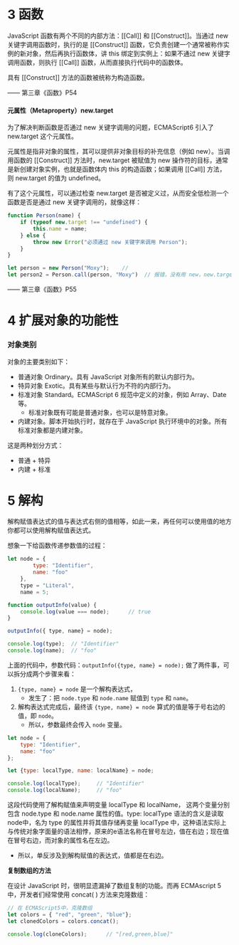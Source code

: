 # 3 函数

JavaScript 函数有两个不同的内部方法：[[Call]] 和 [[Construct]]。当通过 new 关键字调用函数时，执行的是 [[Construct]] 函数，它负责创建一个通常被称作实例的新对象，然后再执行函数体，讲 this 绑定到实例上：如果不通过 new 关键字调用函数，则执行 [[Call]] 函数，从而直接执行代码中的函数体。

具有 [[Construct]] 方法的函数被统称为构造函数。

—— 第三章《函数》P54



#### 元属性（Metaproperty）new.target

为了解决判断函数是否通过 new 关键字调用的问题，ECMAScript6 引入了 new.target 这个元属性。

元属性是指非对象的属性，其可以提供非对象目标的补充信息（例如 new）。当调用函数的 [[Construct]] 方法时，new.target 被赋值为 new 操作符的目标，通常是新创建对象实例，也就是函数体内 this 的构造函数；如果调用 [[Call]] 方法，则 new.target 的值为 undefined。

有了这个元属性，可以通过检查 new.target 是否被定义过，从而安全低检测一个函数是否是通过 new 关键字调用的，就像这样：

```js
function Person(name) {
    if (typeof new.target !== "undefined") {
        this.name = name;
    } else {
        throw new Error("必须通过 new 关键字来调用 Person");
    }
}

let person = new Person("Moxy");    // 
let person2 = Person.call(person, "Moxy")  // 报错，没有用 new，new.target值为 undefined
```

—— 第三章《函数》P55



# 4 扩展对象的功能性

### 对象类别

对象的主要类别如下：

- 普通对象 Ordinary。具有 JavaScript 对象所有的默认内部行为。
- 特异对象 Exotic。具有某些与默认行为不符的内部行为。
- 标准对象 Standard。ECMAScript 6 规范中定义的对象，例如 Array、Date等。
  - 标准对象既有可能是普通对象，也可以是特意对象。
- 内建对象。脚本开始执行时，就存在于 JavaScript 执行环境中的对象。所有标准对象都是内建对象。



这是两种划分方式：

- 普通 + 特异
- 内建 + 标准



# 5 解构

解构赋值表达式的值与表达式右侧的值相等，如此一来，再任何可以使用值的地方你都可以使用解构赋值表达式。

想象一下给函数传递参数值的过程：

```js
let node = {
		type: "Identifier",
    	name: "foo"
	},
	type = "Literal",
	name = 5;

function outputInfo(value) {
    console.log(value === node);      // true
}

outputInfo({ type, name} = node);

console.log(type);	// "Identifier"
console.log(name);	// "foo"
```

上面的代码中，参数代码：`outputInfo({type, name} = node);` 做了两件事，可以拆分成两个步骤来看：

1. `{type, name} = node` 是一个解构表达式，
   - 发生了：把 `node.type` 和 `node.name` 赋值到 `type` 和 `name`。
2. 解构表达式完成后，最终该 `{type, name} = node` 算式的值是等于号右边的值，即 `node`。
   - 所以，参数最终会传入 `node` 变量。



```js
let node = {
    type: "Identifier",
    name: "foo"
};

let {type: localType, name: localName} = node;

console.log(localType);		// "Identifier"
console.log(localName);		// "foo"
```

这段代码使用了解构赋值来声明变量 localType 和 localName， 这两个变量分别包含 node.type 和 node.name 属性的值。type: localType 语法的含义是读取 node中，名为 type 的属性并将其值存储再变量 localType 中，这种语法实际上与传统对象字面量的语法相悖，原来的e语法名称在冒号左边，值在右边；现在值在冒号右边，而对象的属性名在左边。

- 所以，单反涉及到解构赋值的表达式，值都是在右边。



**复制数组的方法**

在设计 JavaScript 时，很明显遗漏掉了数组复制的功能。而再 ECMAscript 5 中，开发者们经常使用 concat( ) 方法来克隆数组：

```js
// 在 ECMAScript5中，克隆数组
let colors = { "red", "green", "blue"};
let clonedColors = colors.concat();

console.log(cloneColors);      // "[red,green,blue]"
```





























